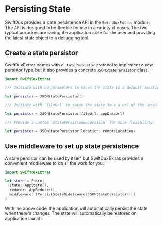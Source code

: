 # Persisting State

SwiftDux provides a state persistence API in the `SwiftDuxExtras` module. The API is designed to be flexible for use in a variety of cases. The two typical purposes are saving the application state for the user and providing the latest state object to a debugging tool.

## Create a state persistor

SwiftDuxExtras comes with a `StatePersistor` protocol to implement a new persistor type, but it also provides a concrete `JSONStatePersistor` class.

```swift
import SwiftDuxExtras

/// Initiate with no parameters to saves the state to a default location.

let persistor = JSONStatePersistor()

/// Initiate with `fileUrl` to saves the state to a a url of the local filesystem.

let persistor = JSONStatePersistor(fileUrl: appDataUrl)

/// Provide a custom `StatePersistenceLocation` for more flexibility.

let persistor = JSONStatePersistor(location: remoteLocation)
```

## Use middleware to set up state persistence

A state persistor can be used by itself, but SwiftDuxExtras provides a convenient middleware to do all the work for you.

```swift
import SwiftDuxExtras

let store = Store(
  state: AppState(),
  reducer: AppReducer(),
  middleware: [PersistStateMiddleware(JSONStatePersistor())]
)

```

With the above code, the application will automatically persist the state when there's changes. The state will automatically be restored on application launch.
